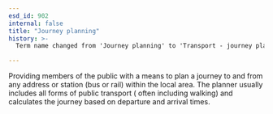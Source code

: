```yaml
---
esd_id: 902
internal: false
title: "Journey planning"
history: >-
  Term name changed from 'Journey planning' to 'Transport - journey planning' in version 3.00. Name changed to 'Journey planning' in version 4.00.

---
```


Providing members of the public with a means to plan a journey to and from any address or station (bus or rail) within the local area.  The planner usually includes all forms of public transport ( often including walking) and calculates the journey based on departure and arrival times.

